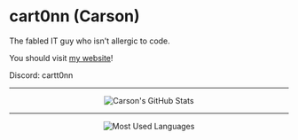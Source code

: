 # cart0nn (Carson)

The fabled IT guy who isn't allergic to code.

You should visit [my website](http://cartt.one/)!

Discord: cartt0nn

---
<div align="center">
<img src="https://github-readme-stats.vercel.app/api?username=cart0nn" alt="Carson's GitHub Stats" />
</div>

---
<div align="center">
    <img src="https://github-readme-stats.vercel.app/api/top-langs/?username=cart0nn&hide_border=true&count_private=true&theme=tokyonight" alt="Most Used Languages" />
</div>